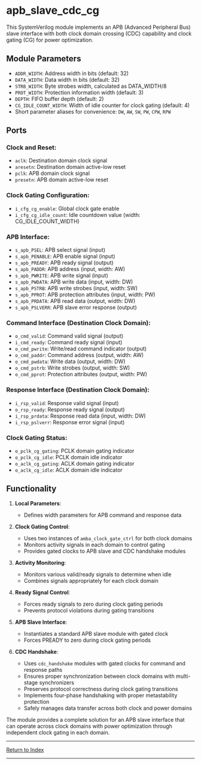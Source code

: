 # apb_slave_cdc_cg

This SystemVerilog module implements an APB (Advanced Peripheral Bus) slave interface with both clock domain crossing (CDC) capability and clock gating (CG) for power optimization.

## Module Parameters

- `ADDR_WIDTH`: Address width in bits (default: 32)
- `DATA_WIDTH`: Data width in bits (default: 32)
- `STRB_WIDTH`: Byte strobes width, calculated as DATA_WIDTH/8
- `PROT_WIDTH`: Protection information width (default: 3)
- `DEPTH`: FIFO buffer depth (default: 2)
- `CG_IDLE_COUNT_WIDTH`: Width of idle counter for clock gating (default: 4)
- Short parameter aliases for convenience: `DW`, `AW`, `SW`, `PW`, `CPW`, `RPW`

## Ports

### Clock and Reset:
- `aclk`: Destination domain clock signal
- `aresetn`: Destination domain active-low reset
- `pclk`: APB domain clock signal
- `presetn`: APB domain active-low reset

### Clock Gating Configuration:
- `i_cfg_cg_enable`: Global clock gate enable
- `i_cfg_cg_idle_count`: Idle countdown value (width: CG_IDLE_COUNT_WIDTH)

### APB Interface:
- `s_apb_PSEL`: APB select signal (input)
- `s_apb_PENABLE`: APB enable signal (input)
- `s_apb_PREADY`: APB ready signal (output)
- `s_apb_PADDR`: APB address (input, width: AW)
- `s_apb_PWRITE`: APB write signal (input)
- `s_apb_PWDATA`: APB write data (input, width: DW)
- `s_apb_PSTRB`: APB write strobes (input, width: SW)
- `s_apb_PPROT`: APB protection attributes (input, width: PW)
- `s_apb_PRDATA`: APB read data (output, width: DW)
- `s_apb_PSLVERR`: APB slave error response (output)

### Command Interface (Destination Clock Domain):
- `o_cmd_valid`: Command valid signal (output)
- `i_cmd_ready`: Command ready signal (input)
- `o_cmd_pwrite`: Write/read command indicator (output)
- `o_cmd_paddr`: Command address (output, width: AW)
- `o_cmd_pwdata`: Write data (output, width: DW)
- `o_cmd_pstrb`: Write strobes (output, width: SW)
- `o_cmd_pprot`: Protection attributes (output, width: PW)

### Response Interface (Destination Clock Domain):
- `i_rsp_valid`: Response valid signal (input)
- `o_rsp_ready`: Response ready signal (output)
- `i_rsp_prdata`: Response read data (input, width: DW)
- `i_rsp_pslverr`: Response error signal (input)

### Clock Gating Status:
- `o_pclk_cg_gating`: PCLK domain gating indicator
- `o_pclk_cg_idle`: PCLK domain idle indicator
- `o_aclk_cg_gating`: ACLK domain gating indicator
- `o_aclk_cg_idle`: ACLK domain idle indicator

## Functionality

1. **Local Parameters**:
   - Defines width parameters for APB command and response data

2. **Clock Gating Control**:
   - Uses two instances of `amba_clock_gate_ctrl` for both clock domains
   - Monitors activity signals in each domain to control gating
   - Provides gated clocks to APB slave and CDC handshake modules

3. **Activity Monitoring**:
   - Monitors various valid/ready signals to determine when idle
   - Combines signals appropriately for each clock domain

4. **Ready Signal Control**:
   - Forces ready signals to zero during clock gating periods
   - Prevents protocol violations during gating transitions

5. **APB Slave Interface**:
   - Instantiates a standard APB slave module with gated clock
   - Forces PREADY to zero during clock gating periods

6. **CDC Handshake**:
   - Uses `cdc_handshake` modules with gated clocks for command and response paths
   - Ensures proper synchronization between clock domains with multi-stage synchronizers
   - Preserves protocol correctness during clock gating transitions
   - Implements four-phase handshaking with proper metastability protection
   - Safely manages data transfer across both clock and power domains

The module provides a complete solution for an APB slave interface that can operate across clock domains with power optimization through independent clock gating in each domain.

---

[Return to Index](index.md)

---